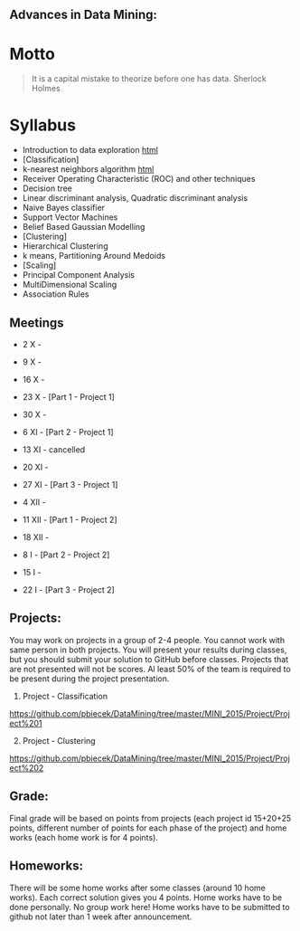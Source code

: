 Advances in Data Mining:
------------------------

# Motto

> It is a capital mistake to theorize before one has data.
> Sherlock Holmes


# Syllabus

* Introduction to data exploration [html](https://rawgithub.com/pbiecek/DataMning/master/MINI_2015/Lectures/01_introduction.html)
* [Classification]
* k-nearest neighbors algorithm [html](https://rawgithub.com/pbiecek/DataMning/master/MINI_2015/Lectures/02_knn.html)
* Receiver Operating Characteristic (ROC) and other techniques
* Decision tree
* Linear discriminant analysis, Quadratic discriminant analysis
* Naive Bayes classifier
* Support Vector Machines
* Belief Based Gaussian Modelling
* [Clustering]
* Hierarchical Clustering
* k means, Partitioning Around Medoids
* [Scaling]
* Principal Component Analysis
* MultiDimensional Scaling
* Association Rules


Meetings
--------

* 2 X - 
* 9 X - 
* 16 X - 
* 23 X - [Part 1 - Project 1]
* 30 X - 
* 6 XI - [Part 2 - Project 1]
* 13 XI - cancelled
* 20 XI - 
* 27 XI - [Part 3 - Project 1]

* 4 XII - 
* 11 XII - [Part 1 - Project 2]
* 18 XII - 
* 8 I - [Part 2 - Project 2]
* 15 I - 
* 22 I - [Part 3 - Project 2]

Projects:
---------

You may work on projects in a group of 2-4 people. You cannot work with same person in both projects.
You will present your results during classes, but you should submit your solution to GitHub before classes.
Projects that are not presented will not be scores. 
Al least 50% of the team is required to be present during the project presentation.

1. Project - Classification

https://github.com/pbiecek/DataMining/tree/master/MINI_2015/Project/Project%201

2. Project - Clustering

https://github.com/pbiecek/DataMining/tree/master/MINI_2015/Project/Project%202

Grade:
------

Final grade will be based on points from projects (each project id 15+20+25 points, different number of points for each phase of the project) and home works (each home work is for 4 points).


Homeworks:
----------
There will be some home works after some classes (around 10 home works).
Each correct solution gives you 4 points.
Home works have to be done personally. No group work here!
Home works have to be submitted to github not later than 1 week after announcement.

